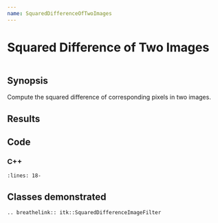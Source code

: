 ```yaml
---
name: SquaredDifferenceOfTwoImages
---
```


# Squared Difference of Two Images

```{index} single: SquaredDifferenceImageFilter
```

## Synopsis

Compute the squared difference of corresponding pixels in two images.

## Results

## Code

### C++

```{literalinclude} Code.cxx
:lines: 18-
```

## Classes demonstrated

```{eval-rst}
.. breathelink:: itk::SquaredDifferenceImageFilter
```
